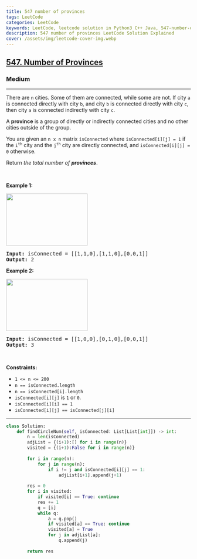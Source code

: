 ```yaml
---
title: 547 number of provinces
tags: LeetCode
categories: LeetCode
keywords: LeetCode, leetcode solution in Python3 C++ Java, 547-number-of-provinces solution
description: 547 number of provinces LeetCode Solution Explained
cover: /assets/img/leetcode-cover-img.webp
---
```



<h2><a href="https://leetcode.com/problems/number-of-provinces/">547. Number of Provinces</a></h2><h3>Medium</h3><hr><div><p>There are <code>n</code> cities. Some of them are connected, while some are not. If city <code>a</code> is connected directly with city <code>b</code>, and city <code>b</code> is connected directly with city <code>c</code>, then city <code>a</code> is connected indirectly with city <code>c</code>.</p>

<p>A <strong>province</strong> is a group of directly or indirectly connected cities and no other cities outside of the group.</p>

<p>You are given an <code>n x n</code> matrix <code>isConnected</code> where <code>isConnected[i][j] = 1</code> if the <code>i<sup>th</sup></code> city and the <code>j<sup>th</sup></code> city are directly connected, and <code>isConnected[i][j] = 0</code> otherwise.</p>

<p>Return <em>the total number of <strong>provinces</strong></em>.</p>

<p>&nbsp;</p>
<p><strong>Example 1:</strong></p>
<img alt="" src="https://assets.leetcode.com/uploads/2020/12/24/graph1.jpg" style="width: 222px; height: 142px;">
<pre><strong>Input:</strong> isConnected = [[1,1,0],[1,1,0],[0,0,1]]
<strong>Output:</strong> 2
</pre>

<p><strong>Example 2:</strong></p>
<img alt="" src="https://assets.leetcode.com/uploads/2020/12/24/graph2.jpg" style="width: 222px; height: 142px;">
<pre><strong>Input:</strong> isConnected = [[1,0,0],[0,1,0],[0,0,1]]
<strong>Output:</strong> 3
</pre>

<p>&nbsp;</p>
<p><strong>Constraints:</strong></p>

<ul>
	<li><code>1 &lt;= n &lt;= 200</code></li>
	<li><code>n == isConnected.length</code></li>
	<li><code>n == isConnected[i].length</code></li>
	<li><code>isConnected[i][j]</code> is <code>1</code> or <code>0</code>.</li>
	<li><code>isConnected[i][i] == 1</code></li>
	<li><code>isConnected[i][j] == isConnected[j][i]</code></li>
</ul>
</div>

---




```python
class Solution:
    def findCircleNum(self, isConnected: List[List[int]]) -> int:
        n = len(isConnected)
        adjList = {(i+1):[] for i in range(n)}
        visited = {(i+1):False for i in range(n)}
        
        for i in range(n):
            for j in range(n):
                if i != j and isConnected[i][j] == 1:
                    adjList[i+1].append(j+1)
        
        res = 0
        for i in visited:
            if visited[i] == True: continue
            res += 1
            q = [i]
            while q:
                a = q.pop()
                if visited[a] == True: continue
                visited[a] = True
                for j in adjList[a]:
                    q.append(j)
        
        return res
```
